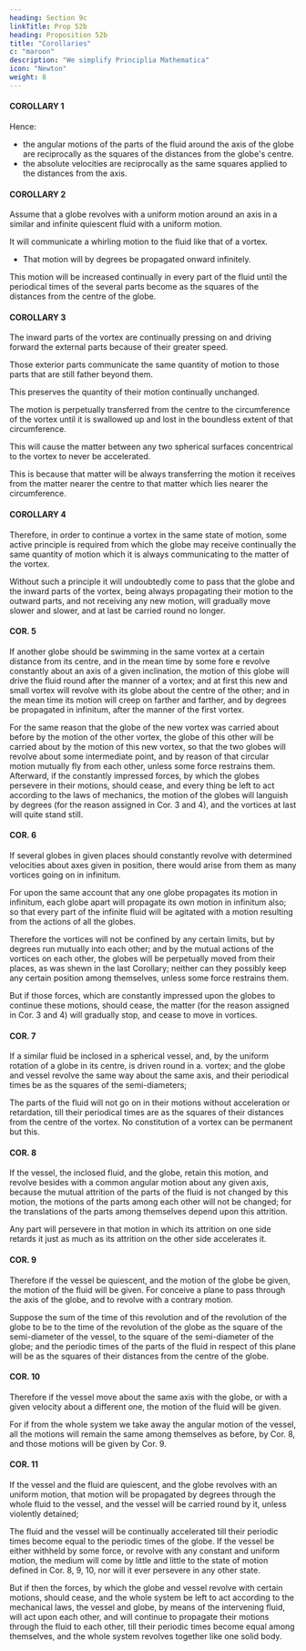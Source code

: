 ```yaml
---
heading: Section 9c
linkTitle: Prop 52b
heading: Proposition 52b
title: "Corollaries"
c: "maroon"
description: "We simplify Principlia Mathematica"
icon: "Newton"
weight: 8
---
```




#### COROLLARY 1

Hence:
- the angular motions of the parts of the fluid around the axis of the globe are reciprocally as the squares of the distances from the globe's centre.
- the absolute velocities are reciprocally as the same squares applied to the distances from the axis.


#### COROLLARY 2

Assume that a globe revolves with a uniform motion around an axis in a similar and infinite quiescent fluid with a uniform motion.

It will communicate a whirling motion to the fluid like that of a vortex.
- That motion will by degrees be propagated onward infinitely.

This motion will be increased continually in every part of the fluid until the periodical times of the several parts become as the squares of the distances from the centre of the globe.


#### COROLLARY 3

The inward parts of the vortex are continually pressing on and driving forward the external parts because of their greater speed. 

 <!-- and by that action are perpetually communicating motion to them, and at the same time  -->

Those exterior parts communicate the same quantity of motion to those parts that are still father beyond them.

This preserves the quantity of their motion continually unchanged.

The motion is perpetually transferred from the centre to the circumference of the vortex until it is swallowed up and lost in the boundless extent of that circumference.

This will cause the matter between any two spherical surfaces concentrical to the vortex to never be accelerated.

This is because that matter will be always transferring the motion it receives from the matter nearer the centre to that matter which lies nearer the circumference.


#### COROLLARY 4

Therefore, in order to continue a vortex in the same state of motion, some active principle is required from which the globe may receive continually the same quantity of motion which it is always communicating to the matter of the vortex. 

Without such a principle it will undoubtedly come to pass that the globe and the inward parts of the vortex, being always propagating their motion to the outward parts, and not receiving any new motion, will gradually move slower and slower, and at last be carried round no longer.


#### COR. 5

If another globe should be swimming in the same vortex at a certain distance from its centre, and in the mean time by some fore e revolve constantly about an axis of a given inclination, the motion of this globe will drive the fluid round after the manner of a vortex; and at first this new and small vortex will revolve with its globe about the centre of the other; and in the mean time its motion will creep on farther and farther, and by degrees be propagated in infinitum, after the manner of the first vortex. 

For the same reason that the globe of the new vortex was carried about before by the motion of the other vortex, the globe of this other will be carried about by the motion of this new vortex, so that the two globes will revolve about some intermediate point, and by reason of that circular motion mutually fly from each other, unless some force restrains them. Afterward, if the constantly impressed forces, by which the globes persevere in their motions, should cease, and every thing be left to act according to the laws of mechanics, the motion of the globes will languish by degrees (for the reason assigned in Cor. 3 and 4), and the vortices at last will quite stand still.


#### COR. 6

If several globes in given places should constantly revolve with determined velocities about axes given in position, there would arise from them as many vortices going on in infinitum. 

For upon the same account that any one globe propagates its motion in infinitum, each globe apart will propagate its own motion in infinitum also; so that every part of the infinite fluid will be agitated with a motion resulting from the actions of all the globes. 

Therefore the vortices will not be confined by any certain limits, but by degrees run mutually into each other; and by the mutual actions of the vortices on each other, the globes will be perpetually moved from their places, as was shewn in the last Corollary; neither can they possibly keep any certain position among themselves, unless some force restrains them. 

But if those forces, which are constantly impressed upon the globes to continue these motions, should cease, the matter (for the reason assigned in Cor. 3 and 4) will gradually stop, and cease to move in vortices.


#### COR. 7

If a similar fluid be inclosed in a spherical vessel, and, by the uniform rotation of a globe in its centre, is driven round in a. vortex; and the globe and vessel revolve the same way about the same axis, and their periodical times be as the squares of the semi-diameters; 

The parts of the fluid will not go on in their motions without acceleration or retardation, till their periodical times are as the squares of their distances from the centre of the vortex. No constitution of a vortex can be permanent but this.


#### COR. 8

If the vessel, the inclosed fluid, and the globe, retain this motion, and revolve besides with a common angular motion about any given axis, because the mutual attrition of the parts of the fluid is not changed by this motion, the motions of the parts among each other will not be changed; for the translations of the parts among themselves depend upon this attrition. 

Any part will persevere in that motion in which its attrition on one side retards it just as much as its attrition on the other side accelerates it.


#### COR. 9

Therefore if the vessel be quiescent, and the motion of the globe be given, the motion of the fluid will be given. For conceive a plane to pass through the axis of the globe, and to revolve with a contrary motion.

Suppose the sum of the time of this revolution and of the revolution of the globe to be to the time of the revolution of the globe as the square of the semi-diameter of the vessel, to the square of the semi-diameter of the globe; and the periodic times of the parts of the fluid in respect of this plane will be as the squares of their distances from the centre of the globe. 


#### COR. 10

Therefore if the vessel move about the same axis with the globe, or with a given velocity about a different one, the motion of the fluid will be given. 

For if from the whole system we take away the angular motion of the vessel, all the motions will remain the same among themselves as before, by Cor. 8, and those motions will be given by Cor. 9.


#### COR. 11

If the vessel and the fluid are quiescent, and the globe revolves with an uniform motion, that motion will be propagated by degrees through the whole fluid to the vessel, and the vessel will be carried round by it, unless violently detained; 

The fluid and the vessel will be continually accelerated till their periodic times become equal to the periodic times of the globe. If the vessel be either withheld by some force, or revolve with any constant and uniform motion, the medium will come by little and little to the state of motion defined in Cor. 8, 9, 10, nor will it ever persevere in any other state. 

But if then the forces, by which the globe and vessel revolve with certain motions, should cease, and the whole system be left to act according to the mechanical laws, the vessel and globe, by means of the intervening fluid, will act upon each other, and will continue to propagate their motions through the fluid to each other, till their periodic times become equal among themselves, and the whole system revolves together like one solid body.
